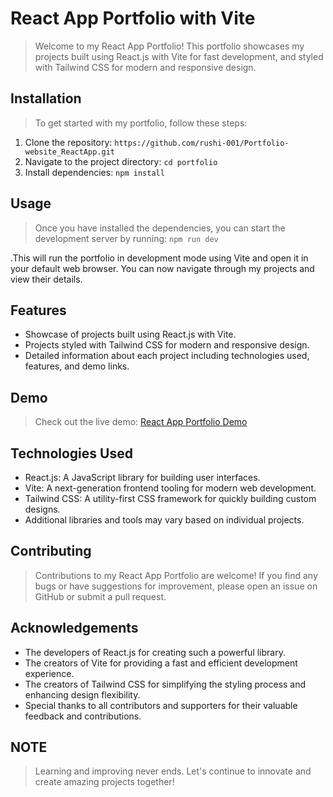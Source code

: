 # React App Portfolio with Vite

> Welcome to my React App Portfolio! This portfolio showcases my projects built using React.js with Vite for fast development, and styled with Tailwind CSS for modern and responsive design.

## Installation

> To get started with my portfolio, follow these steps:

1. Clone the repository: `https://github.com/rushi-001/Portfolio-website_ReactApp.git`
2. Navigate to the project directory: `cd portfolio`
3. Install dependencies: `npm install`

## Usage

> Once you have installed the dependencies, you can start the development server by running: `npm run dev`

.This will run the portfolio in development mode using Vite and open it in your default web browser. You can now navigate through my projects and view their details.

## Features

- Showcase of projects built using React.js with Vite.
- Projects styled with Tailwind CSS for modern and responsive design.
- Detailed information about each project including technologies used, features, and demo links.

## Demo

> Check out the live demo: [React App Portfolio Demo](https://your-portfolio-demo.com)

## Technologies Used

- React.js: A JavaScript library for building user interfaces.
- Vite: A next-generation frontend tooling for modern web development.
- Tailwind CSS: A utility-first CSS framework for quickly building custom designs.
- Additional libraries and tools may vary based on individual projects.

## Contributing

> Contributions to my React App Portfolio are welcome! If you find any bugs or have suggestions for improvement, please open an issue on GitHub or submit a pull request.

## Acknowledgements

- The developers of React.js for creating such a powerful library.
- The creators of Vite for providing a fast and efficient development experience.
- The creators of Tailwind CSS for simplifying the styling process and enhancing design flexibility.
- Special thanks to all contributors and supporters for their valuable feedback and contributions.

## NOTE

> Learning and improving never ends. Let's continue to innovate and create amazing projects together!
